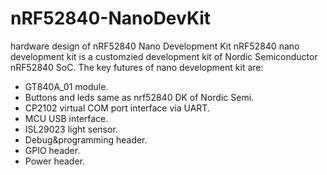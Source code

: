 # nRF52840-NanoDevKit
hardware design of nRF52840 Nano Development Kit
nRF52840 nano development kit is a customzied development kit of Nordic Semiconductor nRF52840 SoC. 
The key futures of nano development kit are:
- GT840A_01 module.
- Buttons and leds same as nrf52840 DK of Nordic Semi.
- CP2102 virtual COM port interface via UART.
- MCU USB interface.
- ISL29023 light sensor.
- Debug&programming header.
- GPIO header.
- Power header.
